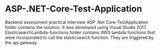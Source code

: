# ASP-.NET-Core-Test-Application
Backend assessment practical interview 
ASP .Net Core-TestApplication folder contains the solution. It was developed using Visual Studio 2017.
ElasticsearchLambda-functions folder contains AWS lambda functions that were incorporated to call the elasticsearch function. They are triggered by the api gateway.
